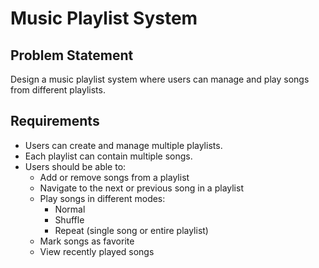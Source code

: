 
#  Music Playlist System 

##  Problem Statement

Design a music playlist system where users can manage and play songs from different playlists.

##  Requirements

- Users can create and manage multiple playlists.
- Each playlist can contain multiple songs.
- Users should be able to:
  - Add or remove songs from a playlist
  - Navigate to the next or previous song in a playlist
  - Play songs in different modes:
    - Normal
    - Shuffle
    - Repeat (single song or entire playlist)
  - Mark songs as favorite
  - View recently played songs


